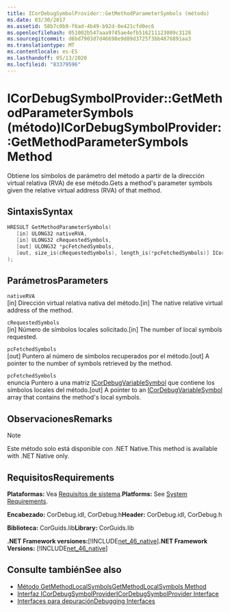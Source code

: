 ```yaml
---
title: ICorDebugSymbolProvider::GetMethodParameterSymbols (método)
ms.date: 03/30/2017
ms.assetid: 58b7c0b9-f6ad-4b49-b92d-0e421cfd0ec6
ms.openlocfilehash: 051002b547aaa9745ae4efb516211123089c3128
ms.sourcegitcommit: d6bd7903d7d46698e9d89d3725f3bb4876891aa3
ms.translationtype: MT
ms.contentlocale: es-ES
ms.lasthandoff: 05/13/2020
ms.locfileid: "83379596"
---
```

# <a name="icordebugsymbolprovidergetmethodparametersymbols-method"></a><span data-ttu-id="7643e-102">ICorDebugSymbolProvider::GetMethodParameterSymbols (método)</span><span class="sxs-lookup"><span data-stu-id="7643e-102">ICorDebugSymbolProvider::GetMethodParameterSymbols Method</span></span>
<span data-ttu-id="7643e-103">Obtiene los símbolos de parámetro del método a partir de la dirección virtual relativa (RVA) de ese método.</span><span class="sxs-lookup"><span data-stu-id="7643e-103">Gets a method's parameter symbols given the relative virtual address (RVA) of that method.</span></span>  
  
## <a name="syntax"></a><span data-ttu-id="7643e-104">Sintaxis</span><span class="sxs-lookup"><span data-stu-id="7643e-104">Syntax</span></span>  
  
```cpp  
HRESULT GetMethodParameterSymbols(  
   [in] ULONG32 nativeRVA,  
   [in] ULONG32 cRequestedSymbols,  
   [out] ULONG32 *pcFetchedSymbols,  
   [out, size_is(cRequestedSymbols), length_is(*pcFetchedSymbols)] ICorDebugVariableSymbol *pSymbols[]  
);  
```  
  
## <a name="parameters"></a><span data-ttu-id="7643e-105">Parámetros</span><span class="sxs-lookup"><span data-stu-id="7643e-105">Parameters</span></span>  
 `nativeRVA`  
 <span data-ttu-id="7643e-106">[in] Dirección virtual relativa nativa del método.</span><span class="sxs-lookup"><span data-stu-id="7643e-106">[in] The native relative virtual address of the method.</span></span>  
  
 `cRequestedSymbols`  
 <span data-ttu-id="7643e-107">[in] Número de símbolos locales solicitado.</span><span class="sxs-lookup"><span data-stu-id="7643e-107">[in] The number of local symbols requested.</span></span>  
  
 `pcFetchedSymbols`  
 <span data-ttu-id="7643e-108">[out] Puntero al número de símbolos recuperados por el método.</span><span class="sxs-lookup"><span data-stu-id="7643e-108">[out] A pointer to the number of symbols retrieved by the method.</span></span>  
  
 `pcFetchedSymbols`  
 <span data-ttu-id="7643e-109">enuncia Puntero a una matriz [ICorDebugVariableSymbol](icordebugvariablesymbol-interface.md) que contiene los símbolos locales del método.</span><span class="sxs-lookup"><span data-stu-id="7643e-109">[out] A pointer to an [ICorDebugVariableSymbol](icordebugvariablesymbol-interface.md) array that contains the method's local symbols.</span></span>  
  
## <a name="remarks"></a><span data-ttu-id="7643e-110">Observaciones</span><span class="sxs-lookup"><span data-stu-id="7643e-110">Remarks</span></span>  
  
> [!NOTE]
> <span data-ttu-id="7643e-111">Este método solo está disponible con .NET Native.</span><span class="sxs-lookup"><span data-stu-id="7643e-111">This method is available with .NET Native only.</span></span>  
  
## <a name="requirements"></a><span data-ttu-id="7643e-112">Requisitos</span><span class="sxs-lookup"><span data-stu-id="7643e-112">Requirements</span></span>  
 <span data-ttu-id="7643e-113">**Plataformas:** Vea [Requisitos de sistema](../../get-started/system-requirements.md).</span><span class="sxs-lookup"><span data-stu-id="7643e-113">**Platforms:** See [System Requirements](../../get-started/system-requirements.md).</span></span>  
  
 <span data-ttu-id="7643e-114">**Encabezado:** CorDebug.idl, CorDebug.h</span><span class="sxs-lookup"><span data-stu-id="7643e-114">**Header:** CorDebug.idl, CorDebug.h</span></span>  
  
 <span data-ttu-id="7643e-115">**Biblioteca:** CorGuids.lib</span><span class="sxs-lookup"><span data-stu-id="7643e-115">**Library:** CorGuids.lib</span></span>  
  
 <span data-ttu-id="7643e-116">**.NET Framework versiones:**[!INCLUDE[net_46_native](../../../../includes/net-46-native-md.md)]</span><span class="sxs-lookup"><span data-stu-id="7643e-116">**.NET Framework Versions:** [!INCLUDE[net_46_native](../../../../includes/net-46-native-md.md)]</span></span>  
  
## <a name="see-also"></a><span data-ttu-id="7643e-117">Consulte también</span><span class="sxs-lookup"><span data-stu-id="7643e-117">See also</span></span>

- [<span data-ttu-id="7643e-118">Método GetMethodLocalSymbols</span><span class="sxs-lookup"><span data-stu-id="7643e-118">GetMethodLocalSymbols Method</span></span>](icordebugsymbolprovider-getmethodlocalsymbols-method.md)
- [<span data-ttu-id="7643e-119">Interfaz ICorDebugSymbolProvider</span><span class="sxs-lookup"><span data-stu-id="7643e-119">ICorDebugSymbolProvider Interface</span></span>](icordebugsymbolprovider-interface.md)
- [<span data-ttu-id="7643e-120">Interfaces para depuración</span><span class="sxs-lookup"><span data-stu-id="7643e-120">Debugging Interfaces</span></span>](debugging-interfaces.md)
